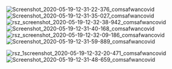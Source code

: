 ![Screenshot_2020-05-19-12-31-22-376_comsafwancovid](https://user-images.githubusercontent.com/45730556/82297788-c4aada00-99d0-11ea-90bc-cfa93403bb73.jpg)   ![Screenshot_2020-05-19-12-31-35-027_comsafwancovid](https://user-images.githubusercontent.com/45730556/82297806-cd9bab80-99d0-11ea-96df-068ce28700f4.jpg) ![rsz_screenshot_2020-05-19-12-32-38-942_comsafwancovid](https://user-images.githubusercontent.com/45730556/82298155-531f5b80-99d1-11ea-9a6d-c05c630982e2.jpg)  ![Screenshot_2020-05-19-12-31-40-168_comsafwancovid](https://user-images.githubusercontent.com/45730556/82297812-d12f3280-99d0-11ea-909b-f3f7f5300450.jpg)![rsz_screenshot_2020-05-19-12-32-09-186_comsafwancovid](https://user-images.githubusercontent.com/45730556/82298159-54508880-99d1-11ea-9d88-d52701afa89e.jpg)![Screenshot_2020-05-19-12-31-59-889_comsafwancovid](https://user-images.githubusercontent.com/45730556/82297831-d7bdaa00-99d0-11ea-950f-6edbba463c1a.jpg)



![rsz_1screenshot_2020-05-19-12-32-20-471_comsafwancovid](https://user-images.githubusercontent.com/45730556/82297878-eb691080-99d0-11ea-939d-3db56a79f846.jpg)![Screenshot_2020-05-19-12-31-48-659_comsafwancovid](https://user-images.githubusercontent.com/45730556/82297823-d42a2300-99d0-11ea-8537-9c2056d671a0.jpg) 
